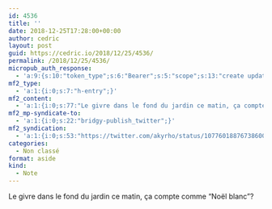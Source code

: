 ```yaml
---
id: 4536
title: ''
date: 2018-12-25T17:28:00+00:00
author: cedric
layout: post
guid: https://cedric.io/2018/12/25/4536/
permalink: /2018/12/25/4536/
micropub_auth_response:
  - 'a:9:{s:10:"token_type";s:6:"Bearer";s:5:"scope";s:13:"create update";s:2:"me";s:18:"https://cedric.io/";s:9:"issued_by";s:45:"https://cedric.io/wp-json/indieauth/1.0/token";s:9:"client_id";s:24:"https://micropublish.net";s:11:"client_name";s:21:"Micropublish: Sign in";s:9:"issued_at";i:1545380732;s:4:"user";i:1;s:13:"last_accessed";i:1545755280;}'
mf2_type:
  - 'a:1:{i:0;s:7:"h-entry";}'
mf2_content:
  - 'a:1:{i:0;s:77:"Le givre dans le fond du jardin ce matin, ça compte comme “Noël blanc”?";}'
mf2_mp-syndicate-to:
  - 'a:1:{i:0;s:22:"bridgy-publish_twitter";}'
mf2_syndication:
  - 'a:1:{i:0;s:53:"https://twitter.com/akyrho/status/1077601887673860096";}'
categories:
  - Non classé
format: aside
kind:
  - Note
---
```

Le givre dans le fond du jardin ce matin, ça compte comme “Noël blanc”?